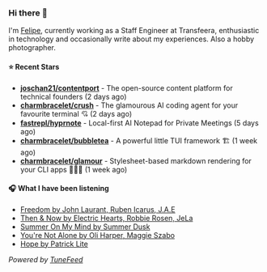 ### Hi there 👋

I'm [Felipe](https://felipevm.com), currently working as a Staff Engineer at Transfeera, enthusiastic in technology and occasionally write about my experiences. Also a hobby photographer.

#### ⭐ Recent Stars
- **[joschan21/contentport](https://github.com/joschan21/contentport)** - The open-source content platform for technical founders (2 days ago)
- **[charmbracelet/crush](https://github.com/charmbracelet/crush)** - The glamourous AI coding agent for your favourite terminal 💘 (2 days ago)
- **[fastrepl/hyprnote](https://github.com/fastrepl/hyprnote)** - Local-first AI Notepad for Private Meetings (5 days ago)
- **[charmbracelet/bubbletea](https://github.com/charmbracelet/bubbletea)** - A powerful little TUI framework 🏗 (1 week ago)
- **[charmbracelet/glamour](https://github.com/charmbracelet/glamour)** - Stylesheet-based markdown rendering for your CLI apps 💇🏻‍♀️ (1 week ago)

#### 🎧 What I have been listening
- [Freedom by John Laurant, Ruben Icarus, J.A.E](https://open.spotify.com/track/3ehlcj6nj1BKxsnP1j391m)
- [Then &amp; Now by Electric Hearts, Robbie Rosen, JeLa](https://open.spotify.com/track/1GDioCIkTk4SRxm3iLMzMX)
- [Summer On My Mind by Summer Dusk](https://open.spotify.com/track/7HYqes2d5mbNSU6zre6pnR)
- [You&#39;re Not Alone by Oli Harper, Maggie Szabo](https://open.spotify.com/track/1ATMtGzisb4yuS1dZM4h4q)
- [Hope by Patrick Lite](https://open.spotify.com/track/69HRiRh27nXsmN3HYlTOby)

_Powered by [TuneFeed](https://tunefeed.app?ref=github.com)_
